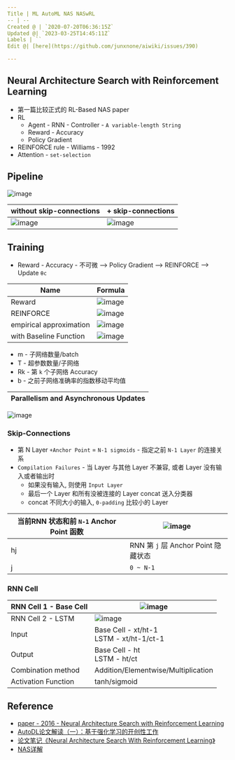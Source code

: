 ```yaml
---
Title | ML AutoML NAS NASwRL
-- | --
Created @ | `2020-07-20T06:36:15Z`
Updated @| `2023-03-25T14:45:11Z`
Labels | ``
Edit @| [here](https://github.com/junxnone/aiwiki/issues/390)

---
```


## Neural Architecture Search with Reinforcement Learning
- 第一篇比较正式的 RL-Based NAS paper
- RL
  - Agent - RNN - Controller - `A variable-length String`
  - Reward - Accuracy
  - Policy Gradient
- REINFORCE rule - Williams - 1992
- Attention - `set-selection`

## Pipeline

![image](https://user-images.githubusercontent.com/2216970/87909825-88146100-ca9b-11ea-987d-19aa297ccebb.png)

without skip-connections | + skip-connections
-- | --
![image](https://user-images.githubusercontent.com/2216970/87910747-19380780-ca9d-11ea-91a0-aac234f6b7e5.png) | ![image](https://user-images.githubusercontent.com/2216970/87915640-01648180-caa5-11ea-8936-ab2d8a5cffe3.png)

## Training
- Reward - Accuracy - 不可微 --> Policy Gradient --> REINFORCE --> Update `θc`

Name | Formula
-- | --
Reward | ![image](https://user-images.githubusercontent.com/2216970/87912079-4b4a6900-ca9f-11ea-8b31-170492f0e487.png)
REINFORCE | ![image](https://user-images.githubusercontent.com/2216970/87912099-543b3a80-ca9f-11ea-8660-1de889acd7c2.png)
empirical approximation | ![image](https://user-images.githubusercontent.com/2216970/87912436-f8bd7c80-ca9f-11ea-9c96-f80c9eb2b2e1.png)
with Baseline Function | ![image](https://user-images.githubusercontent.com/2216970/87916062-88195e80-caa5-11ea-888c-2369e429aa2d.png)


- m - 子网络数量/batch
- T - 超参数数量/子网络
- Rk - 第 `k` 个子网络 Accuracy
- b - 之前子网络准确率的指数移动平均值


Parallelism and Asynchronous Updates | 
-- | 
![image](https://user-images.githubusercontent.com/2216970/87917001-d54a0000-caa6-11ea-8828-b7962316f717.png)

### Skip-Connections
- 第 N Layer `+Anchor Point` = `N-1 sigmoids` - 指定之前 `N-1 Layer` 的连接关系
- `Compilation Failures` - 当 Layer 与其他 Layer 不兼容, 或者 Layer 没有输入或者输出时
  - 如果没有输入, 则使用 `Input Layer`
  - 最后一个 Layer 和所有没被连接的 Layer concat 送入分类器
  - concat 不同大小的输入, `0-padding` 比较小的 Layer

当前RNN 状态和前 `N-1` Anchor Point 函数 | ![image](https://user-images.githubusercontent.com/2216970/87929436-02071300-cab9-11ea-988f-8c6bb28d3d72.png)
-- | --
hj | RNN 第 `j` 层 Anchor  Point  隐藏状态
j | `0 ~ N-1`

### RNN Cell

RNN Cell 1 - Base Cell | ![image](https://user-images.githubusercontent.com/2216970/88000790-2acaef00-cb31-11ea-9d99-d257a256ef4e.png)
-- | --
RNN Cell 2  - LSTM  | ![image](https://user-images.githubusercontent.com/2216970/88001557-03752180-cb33-11ea-885d-cfd2177088e2.png)
Input | Base Cell - xt/ht-1<br> LSTM - xt/ht-1/ct-1
Output | Base Cell - ht<br> LSTM - ht/ct
Combination method | Addition/Elementwise/Multiplication
Activation Function | tanh/sigmoid


## Reference

- [paper - 2016 - Neural Architecture Search with Reinforcement Learning](https://arxiv.org/pdf/1611.01578.pdf)
- [AutoDL论文解读（一）：基于强化学习的开创性工作](https://blog.csdn.net/u014157632/article/details/101721343)
- [论文笔记《Neural Architecture Search With Reinforcement Learning》](https://blog.csdn.net/Sugar_girl/article/details/89516578)
- [NAS详解](https://zhuanlan.zhihu.com/p/52471966)
